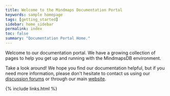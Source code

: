 ```yaml
---
title: Welcome to the Mindmaps Documentation Portal
keywords: sample homepage
tags: [getting_started]
sidebar: home_sidebar
permalink: index
toc: false
summary: "Documentation Portal Home."
---
```



Welcome to our documentation portal. We have a growing collection of pages to help you get up and running with the MindmapsDB environment. 



Take a look around! We hope you find our documentation helpful, but if you need more information, please don't hesitate to contact us using our [discussion forums](http://discuss.mindmaps.io) or through our main [website](http://www.mindmaps.io).



{% include links.html %}
